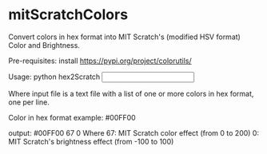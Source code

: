 # mitScratchColors

Convert colors in hex format into MIT Scratch's (modified HSV format) Color and Brightness.

Pre-requisites: install https://pypi.org/project/colorutils/

Usage:
python hex2Scratch <input file> 

Where input file is a text file with a list of one or more colors in hex format, one per line.

Color in hex format example: #00FF00

output: #00FF00 67 0
Where
67: MIT Scratch color effect (from 0 to 200)
0: MIT Scratch's brightness effect (from -100 to 100)
